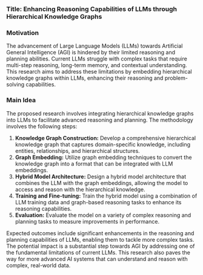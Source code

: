 ### Title: Enhancing Reasoning Capabilities of LLMs through Hierarchical Knowledge Graphs

### Motivation
The advancement of Large Language Models (LLMs) towards Artificial General Intelligence (AGI) is hindered by their limited reasoning and planning abilities. Current LLMs struggle with complex tasks that require multi-step reasoning, long-term memory, and contextual understanding. This research aims to address these limitations by embedding hierarchical knowledge graphs within LLMs, enhancing their reasoning and problem-solving capabilities.

### Main Idea
The proposed research involves integrating hierarchical knowledge graphs into LLMs to facilitate advanced reasoning and planning. The methodology involves the following steps:
1. **Knowledge Graph Construction:** Develop a comprehensive hierarchical knowledge graph that captures domain-specific knowledge, including entities, relationships, and hierarchical structures.
2. **Graph Embedding:** Utilize graph embedding techniques to convert the knowledge graph into a format that can be integrated with LLM embeddings.
3. **Hybrid Model Architecture:** Design a hybrid model architecture that combines the LLM with the graph embeddings, allowing the model to access and reason with the hierarchical knowledge.
4. **Training and Fine-tuning:** Train the hybrid model using a combination of LLM training data and graph-based reasoning tasks to enhance its reasoning capabilities.
5. **Evaluation:** Evaluate the model on a variety of complex reasoning and planning tasks to measure improvements in performance.

Expected outcomes include significant enhancements in the reasoning and planning capabilities of LLMs, enabling them to tackle more complex tasks. The potential impact is a substantial step towards AGI by addressing one of the fundamental limitations of current LLMs. This research also paves the way for more advanced AI systems that can understand and reason with complex, real-world data.